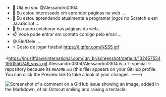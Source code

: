 - 👋 Olá,eu sou @Alessandro0304
- 👀 Eu estou interessado em aprender páginas na web ...
- 🌱 Eu estou aprendendo atualmente a programar jogos no Scratch e em JavaScript ...
- 💞️ Eu quero colaborar nas páginas da web...
- 📫 Você pode entrar em contato comigo pelo email ...
- 😄 Ele/Dele: ...
- ⚡ Gosto de jogar futebol https://i.gifer.com/NSS5.gif



-!https://im.ziffdavisinternational.com/ign_br/screenshot/default/1324575541951556749_vqvc.gif
Alessandro0304/Alessandro0304 is a ✨ special ✨ repository because its `README.md` (this file) appears on your GitHub profile.
You can click the Preview link to take a look at your changes.
--->

![Screenshot of a comment on a GitHub issue showing an image, added in the Markdown, of an Octocat smiling and raising a tentacle.](https://i.gifer.com/NSS5.gif)


